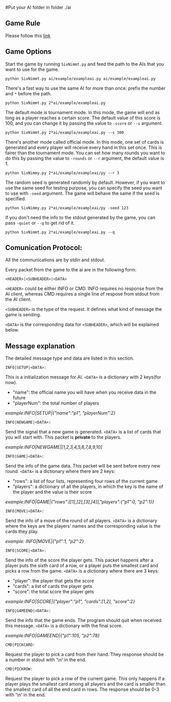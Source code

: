 #Put your AI folder in folder ./ai

## Game Rule

Please follow this [link](https://en.wikipedia.org/wiki/6_Nimmt!)

## Game Options

Start the game by running ```SixNimmt.py``` and feed the path to the AIs that you
want to use for the game.
```
python SixNimmt.py ai/example/exampleai.py ai/example/exampleai.py
```

There's a fast way to use the same AI for more than once: prefix the number and
```*``` before the path.

```
python SixNimmt.py 2*ai/example/exampleai.py
```

The default mode is tournament mode. In this mode, the game will end as long as
a player reaches a certain score. The default value of this score is 100, and 
you can change it by passing the value to ```-score``` or ```--s``` argument.

```
python SixNimmt.py 2*ai/example/exampleai.py --s 300
```

There's another mode called official mode. In this mode, one set of cards is 
generated and every player will receive every hand in this set once. This is 
fairer than the tournament mode. You can set how many rounds you want to do
this by passing the value to ```-rounds``` or ```--r``` argument, the default 
value is 1.

```
python SixNimmy.py 2*ai/example/exampleai/py --r 3
```

The random seed is generated randomly by default. However, if you want to use
the same seed for testing purpose, you can specify the seed you want to use 
with ```-seed``` argument. The game will behave the same if the seed is 
specified.

```
python SixNimmy.py 2*ai/example/exampleai/py -seed 123
```

If you don't need the info to the stdout generated by the game, you can pass
```-quiet``` or ```--q``` to get rid of it.

```
python SixNimmt.py 2*ai/example/exampleai.py --q
```

## Comunication Protocol:

All the communications are by stdin and stdout.

Every packet from the game to the ai are in the following form:

```
<HEADER>|<SUBHEADER>|<DATA>
```

```<HEADER>``` could be either INFO or CMD. INFO requires no response from the AI
client, whereas CMD requires a single line of respose from stdout from the AI
client.

```<SUBHEADER>``` is the type of the request. It defines what kind of message the 
game is sending.

```<DATA>``` is the corresponding data for ```<SUBHEADER>```, which will be explained below.

## Message explanation 

The detailed message type and data are listed in this section. 

```
INFO|SETUP|<DATA>:
```

This is a initialization message for AI. ```<DATA>``` is a dictionary with 2 
keys(for now).

 * "name": the official name you will have when you receive data in the future
 * "playerNum": the total number of players

_example:INFO|SETUP|{"name":"p1", "playerNum":2}_

```
INFO|NEWGAME|<DATA>:
```

Send the signal that a new game is generated. ```<DATA>``` is a list of cards that you
will start with. This packet is **private** to the players.

_example:INFO|NEWGAME|[1,2,3,4,5,6,7,8,9,10]_

```
INFO|GAME|<DATA>:
```

Send the info of the game data. This packet will be sent before every new round.
 ```<DATA>``` is a dictionary where there are 2 keys:

 * "rows": a list of four lists, representing four rows of the current game
 * "players": a dictionary of all the players, in which the key is the name of 
   the player and the value is their score

_example:INFO|GAME|{"rows":[[1],[2],[3],[4]],"players":{"p1":0, "p2":1}}_

```
INFO|MOVE|<DATA>:
```

Send the info of a move of the round of all players. ```<DATA>``` is a dictionary 
where the keys are the players' names and the corresponding value is the cards
they play.

_example: INFO|MOVE|{"p1":1, "p2":2}_

```
INFO|SCORE|<DATA>:
```

Send the info of the score the player gets. This packet happens after a player
puts the sixth card of a row, or a player puts the smallest card and picks
a row from the game. ```<DATA>``` is a dictionary where there are 3 keys:

 * "player": the player that gets the score
 * "cards": a list of cards the player gets
 * "score": the total score the player gets

_example:INFO|SCORE|{"player":"p1", "cards":[1,2], "score":2}_

```
INFO|GAMEEND|<DATA>:
```

Send the info that the game ends. The program should quit when received this
message. ```<DATA>``` is a dictionary with the final score.

_example:INFO|GAMEEND|{"p1":105, "p2":78}_

```
CMD|PICKCARD:
```

Request the player to pick a card from their hand. They response should be a
number in stdout with '\n' in the end. 

```
CMD|PICKROW:
```

Request the player to pick a row of the current game. This only happens if a 
player plays the smallest card among all players and the card is smaller than
the smallest card of all the end card in rows. The response should be 0-3 with
'\n' in the end.

